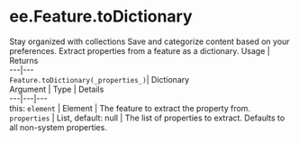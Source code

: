  
#  ee.Feature.toDictionary
Stay organized with collections  Save and categorize content based on your preferences. 
Extract properties from a feature as a dictionary. Usage | Returns  
---|---  
`Feature.toDictionary(_properties_)`|  Dictionary  
Argument | Type | Details  
---|---|---  
this: `element` | Element | The feature to extract the property from.  
`properties` | List, default: null | The list of properties to extract. Defaults to all non-system properties.  
